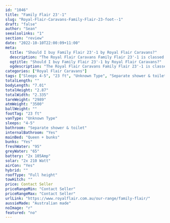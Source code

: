```yaml
---
id: "1046"
title: "Family Flair 23'-1"
slug: "Royal-Flair-Caravans-Family-Flair-23-foot--1"
draft: "false"
author: "Sean"
seealsolinks: "1"
section: "review"
date: "2022-10-10T22:00:09+11:00"
meta:
  title: "Should I buy Family Flair 23'-1 by Royal Flair Caravans?"
  description: "The Royal Flair Caravans Family Flair 23'-1 is classed as Unknown Type, and sleeps 4-5 people. It is Australian made and comes in at 23 ft. It generally has Separate shower & toilet."
  ogtitle: "Should I buy Family Flair 23'-1 by Royal Flair Caravans?"
  ogdescription: "The Royal Flair Caravans Family Flair 23'-1 is classed as Unknown Type, and sleeps 4-5 people. It is Australian made and comes in at 23 ft. It generally has Separate shower & toilet."
categories: ["Royal Flair Caravans"]
tags: ["Sleeps 4-5", "23 ft", "Unknown Type", "Separate shower & toilet", "Full height", "Price Unknown", "Australian made"]
totalLength: ""
bodyLength: "7.01"
totalHeight: "2.87"
totalWidth: "2.335"
tareWeight: "2989"
atmWeight: "3500"
ballWeight: ""
footTag: "23 ft"
vanType: "Unknown Type"
sleeps: "4-5"
bathroom: "Separate shower & toilet"
internalBathroom: "Yes"
mainBed: "Queen + bunks"
bunks: "Yes"
freshWater: "95"
greyWater: "65"
battery: "2x 105Amp"
solar: "2x 210 Watt"
airCon: "Yes"
hybrid: ""
roofType: "Full height"
towHitch: ""
price: Contact Seller
priceRangeMin: "Contact Seller"
priceRangeMax: "Contact Seller"
urlLink: "https://www.royalflair.com.au/our-range/family-flair/"
aussieMade: "Australian made"
noImage: "r"
featured: "no"
---
```

